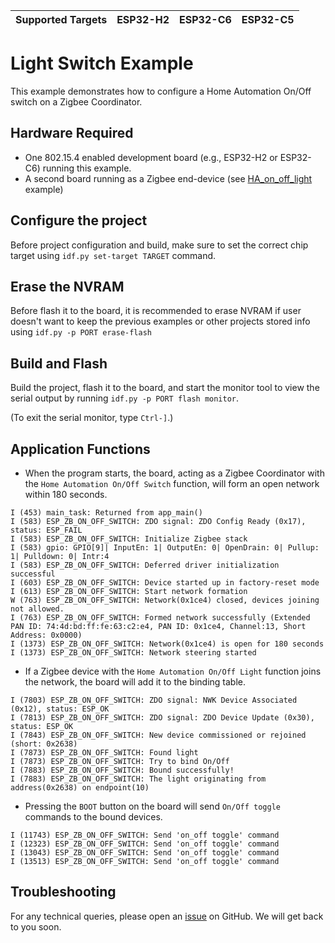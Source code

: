 | Supported Targets | ESP32-H2 | ESP32-C6 | ESP32-C5 |
| ----------------- | -------- | -------- | -------- |

# Light Switch Example 

This example demonstrates how to configure a Home Automation On/Off switch on a Zigbee Coordinator.

## Hardware Required

* One 802.15.4 enabled development board (e.g., ESP32-H2 or ESP32-C6) running this example.
* A second board running as a Zigbee end-device (see [HA_on_off_light](../HA_on_off_light/) example)

## Configure the project

Before project configuration and build, make sure to set the correct chip target using `idf.py set-target TARGET` command.

## Erase the NVRAM 

Before flash it to the board, it is recommended to erase NVRAM if user doesn't want to keep the previous examples or other projects stored info 
using `idf.py -p PORT erase-flash`

## Build and Flash

Build the project, flash it to the board, and start the monitor tool to view the serial output by running `idf.py -p PORT flash monitor`.

(To exit the serial monitor, type ``Ctrl-]``.)

## Application Functions

- When the program starts, the board, acting as a Zigbee Coordinator with the `Home Automation On/Off Switch` function, will form an open network within 180 seconds.
```
I (453) main_task: Returned from app_main()
I (583) ESP_ZB_ON_OFF_SWITCH: ZDO signal: ZDO Config Ready (0x17), status: ESP_FAIL
I (583) ESP_ZB_ON_OFF_SWITCH: Initialize Zigbee stack
I (583) gpio: GPIO[9]| InputEn: 1| OutputEn: 0| OpenDrain: 0| Pullup: 1| Pulldown: 0| Intr:4 
I (583) ESP_ZB_ON_OFF_SWITCH: Deferred driver initialization successful
I (603) ESP_ZB_ON_OFF_SWITCH: Device started up in factory-reset mode
I (613) ESP_ZB_ON_OFF_SWITCH: Start network formation
W (763) ESP_ZB_ON_OFF_SWITCH: Network(0x1ce4) closed, devices joining not allowed.
I (763) ESP_ZB_ON_OFF_SWITCH: Formed network successfully (Extended PAN ID: 74:4d:bd:ff:fe:63:c2:e4, PAN ID: 0x1ce4, Channel:13, Short Address: 0x0000)
I (1373) ESP_ZB_ON_OFF_SWITCH: Network(0x1ce4) is open for 180 seconds
I (1373) ESP_ZB_ON_OFF_SWITCH: Network steering started
```

- If a Zigbee device with the `Home Automation On/Off Light` function joins the network, the board will add it to the binding table.
```
I (7803) ESP_ZB_ON_OFF_SWITCH: ZDO signal: NWK Device Associated (0x12), status: ESP_OK
I (7813) ESP_ZB_ON_OFF_SWITCH: ZDO signal: ZDO Device Update (0x30), status: ESP_OK
I (7843) ESP_ZB_ON_OFF_SWITCH: New device commissioned or rejoined (short: 0x2638)
I (7873) ESP_ZB_ON_OFF_SWITCH: Found light
I (7873) ESP_ZB_ON_OFF_SWITCH: Try to bind On/Off
I (7883) ESP_ZB_ON_OFF_SWITCH: Bound successfully!
I (7883) ESP_ZB_ON_OFF_SWITCH: The light originating from address(0x2638) on endpoint(10)
```

- Pressing the `BOOT` button on the board will send `On/Off toggle` commands to the bound devices.
```
I (11743) ESP_ZB_ON_OFF_SWITCH: Send 'on_off toggle' command
I (12323) ESP_ZB_ON_OFF_SWITCH: Send 'on_off toggle' command
I (13043) ESP_ZB_ON_OFF_SWITCH: Send 'on_off toggle' command
I (13513) ESP_ZB_ON_OFF_SWITCH: Send 'on_off toggle' command
```

## Troubleshooting

For any technical queries, please open an [issue](https://github.com/espressif/esp-zigbee-sdk/issues) on GitHub. We will get back to you soon.
